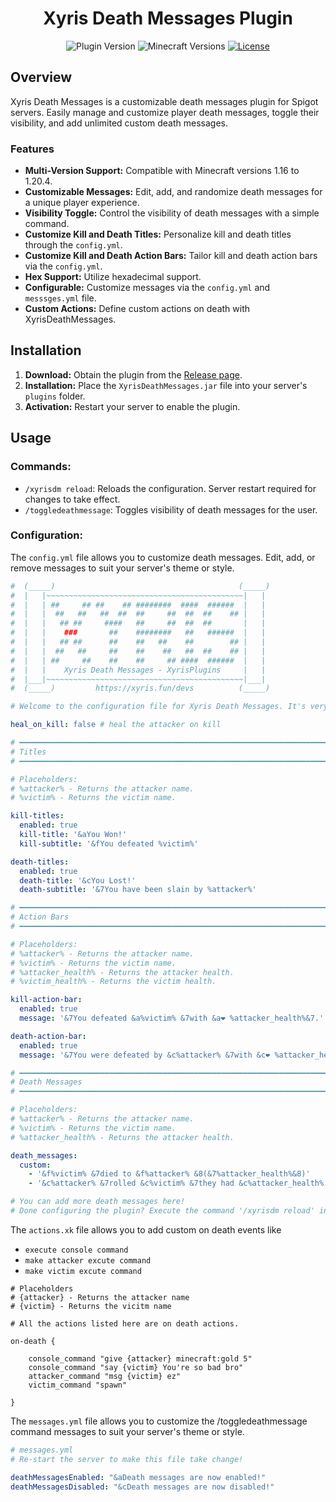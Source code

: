 <div align="center">

# Xyris Death Messages Plugin

![Plugin Version](https://img.shields.io/badge/version-v2.2-blue)
![Minecraft Versions](https://img.shields.io/badge/Minecraft-1.16%20to%201.20.4-brightgreen)
  <a href="link_to_license">
    <img src="https://img.shields.io/github/license/Darkxx14/XyrisDeathMessages?color=blue&label=License&style=flat-square" alt="License">
  </a>
</p>

</div>

## Overview

Xyris Death Messages is a customizable death messages plugin for Spigot servers. Easily manage and customize player death messages, toggle their visibility, and add unlimited custom death messages.

### Features

- **Multi-Version Support:** Compatible with Minecraft versions 1.16 to 1.20.4.
- **Customizable Messages:** Edit, add, and randomize death messages for a unique player experience.
- **Visibility Toggle:** Control the visibility of death messages with a simple command.
- **Customize Kill and Death Titles:** Personalize kill and death titles through the `config.yml`.
- **Customize Kill and Death Action Bars:** Tailor kill and death action bars via the `config.yml`.
- **Hex Support:** Utilize hexadecimal support.
- **Configurable:** Customize messages via the `config.yml` and `messsges.yml` file.
- **Custom Actions:** Define custom actions on death with XyrisDeathMessages.

## Installation

1. **Download:** Obtain the plugin from the [Release page](https://github.com/Darkxx14/XyrisDeathMessages/releases/).
2. **Installation:** Place the `XyrisDeathMessages.jar` file into your server's `plugins` folder.
3. **Activation:** Restart your server to enable the plugin.

## Usage

### Commands:

- `/xyrisdm reload`: Reloads the configuration. Server restart required for changes to take effect.
- `/toggledeathmessage`: Toggles visibility of death messages for the user.

### Configuration:

The `config.yml` file allows you to customize death messages. Edit, add, or remove messages to suit your server's theme or style.

```yaml
#  (_____)                                         (_____)
#  |   |~~~~~~~~~~~~~~~~~~~~~~~~~~~~~~~~~~~~~~~~~~~~|   |
#  |   | ##     ## ##    ## ########  ####  ######  |   |
#  |   |  ##   ##   ##  ##  ##     ##  ##  ##    ## |   |
#  |   |   ## ##     ####   ##     ##  ##  ##       |   |
#  |   |    ###       ##    ########   ##   ######  |   |
#  |   |   ## ##      ##    ##   ##    ##        ## |   |
#  |   |  ##   ##     ##    ##    ##   ##  ##    ## |   |
#  |   | ##     ##    ##    ##     ## ####  ######  |   |
#  |   |    Xyris Death Messages - XyrisPlugins     |   |
#  |___|~~~~~~~~~~~~~~~~~~~~~~~~~~~~~~~~~~~~~~~~~~~~|___|
#  (_____)         https://xyris.fun/devs          (_____)

# Welcome to the configuration file for Xyris Death Messages. It's very easy to edit all the settings. If you encounter any issues while configuring or discover any bugs, please feel free to contact us at xyris.fun/devs.

heal_on_kill: false # heal the attacker on kill

# ━━━━━━━━━━━━━━━━━━━━━━━━━━━━━━━━━━━━━━━━━━━━━━━━━━━━━━━━━━━━━━━━━━━━━━━━
# Titles
# ━━━━━━━━━━━━━━━━━━━━━━━━━━━━━━━━━━━━━━━━━━━━━━━━━━━━━━━━━━━━━━━━━━━━━━━━

# Placeholders:
# %attacker% - Returns the attacker name.
# %victim% - Returns the victim name.

kill-titles:
  enabled: true
  kill-title: '&aYou Won!'
  kill-subtitle: '&fYou defeated %victim%'

death-titles:
  enabled: true
  death-title: '&cYou Lost!'
  death-subtitle: '&7You have been slain by %attacker%'

# ━━━━━━━━━━━━━━━━━━━━━━━━━━━━━━━━━━━━━━━━━━━━━━━━━━━━━━━━━━━━━━━━━━━━━━━━
# Action Bars
# ━━━━━━━━━━━━━━━━━━━━━━━━━━━━━━━━━━━━━━━━━━━━━━━━━━━━━━━━━━━━━━━━━━━━━━━━

# Placeholders:
# %attacker% - Returns the attacker name.
# %victim% - Returns the victim name.
# %attacker_health% - Returns the attacker health.
# %victim_health% - Returns the victim health.

kill-action-bar:
  enabled: true
  message: '&7You defeated &a%victim% &7with &a❤ %attacker_health%&7.'

death-action-bar:
  enabled: true
  message: '&7You were defeated by &c%attacker% &7with &c❤ %attacker_health%&7.'

# ━━━━━━━━━━━━━━━━━━━━━━━━━━━━━━━━━━━━━━━━━━━━━━━━━━━━━━━━━━━━━━━━━━━━━━━━
# Death Messages
# ━━━━━━━━━━━━━━━━━━━━━━━━━━━━━━━━━━━━━━━━━━━━━━━━━━━━━━━━━━━━━━━━━━━━━━━━

# Placeholders:
# %attacker% - Returns the attacker name.
# %victim% - Returns the victim name.
# %attacker_health% - Returns the attacker health.

death_messages:
  custom:
    - '&f%victim% &7died to &f%attacker% &8(&7%attacker_health%&8)'
    - '&c%attacker% &7rolled &c%victim% &7they had &c%attacker_health% &7health.'

# You can add more death messages here!
# Done configuring the plugin? Execute the command '/xyrisdm reload' in-game to apply the changes.
```


The `actions.xk` file allows you to add custom on death events like

- `execute console command`
- `make attacker excute command`
- `make victim excute command`

```
# Placeholders
# {attacker} - Returns the attacker name
# {victim} - Returns the vicitm name

# All the actions listed here are on death actions.

on-death {

    console_command "give {attacker} minecraft:gold 5"
    console_command "say {victim} You're so bad bro"
    attacker_command "msg {victim} ez"
    victim_command "spawn"

}
```

The `messages.yml` file allows you to customize the /toggledeathmessage command messages to suit your server's theme or style.

```yaml
# messages.yml
# Re-start the server to make this file take change!

deathMessagesEnabled: "&aDeath messages are now enabled!"
deathMessagesDisabled: "&cDeath messages are now disabled!"
```
